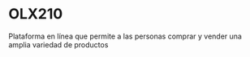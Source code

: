 # OLX210
Plataforma en línea que permite a las personas comprar y vender una amplia variedad de productos
